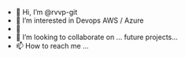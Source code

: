 - 👋 Hi, I’m @rvvp-git
- 👀 I’m interested in Devops AWS / Azure
- 🌱
- 💞️ I’m looking to collaborate on ... future projects...
- 📫 How to reach me ...

<!---
rvvp-git/rvvp-git is a ✨ special ✨ repository because its `README.md` (this file) appears on your GitHub profile.
You can click the Preview link to take a look at your changes.
--->
